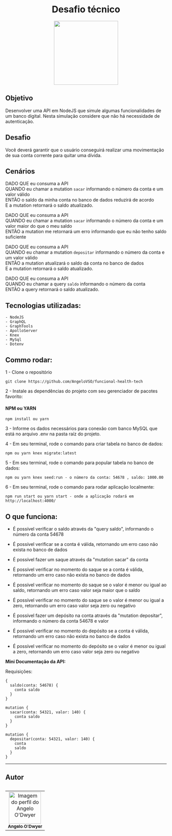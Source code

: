 <div align="center">
<h1>Desafio técnico</h1>
<img src="https://user-images.githubusercontent.com/70985334/125336552-4f147280-e324-11eb-859e-12f8dce3fabb.png" width="200"/>
</div>


## Objetivo
Desenvolver uma API em NodeJS que simule algumas funcionalidades de um banco digital.
Nesta simulação considere que não há necessidade de autenticação.

## Desafio
Você deverá garantir que o usuário conseguirá realizar uma movimentação de sua conta corrente para quitar uma dívida.

## Cenários

DADO QUE eu consuma a API <br>
QUANDO eu chamar a mutation `sacar` informando o número da conta e um valor válido<br>
ENTÃO o saldo da minha conta no banco de dados reduzirá de acordo<br>
E a mutation retornará o saldo atualizado.

DADO QUE eu consuma a API <br>
QUANDO eu chamar a mutation `sacar` informando o número da conta e um valor maior do que o meu saldo<br>
ENTÃO a mutation me retornará um erro informando que eu não tenho saldo suficiente

DADO QUE eu consuma a API <br>
QUANDO eu chamar a mutation `depositar` informando o número da conta e um valor válido<br>
ENTÃO a mutation atualizará o saldo da conta no banco de dados<br>
E a mutation retornará o saldo atualizado.

DADO QUE eu consuma a API <br>
QUANDO eu chamar a query `saldo` informando o número da conta<br>
ENTÃO a query retornará o saldo atualizado.

## Tecnologias utilizadas:

```
- NodeJS
- GraphQL
- GraphTools
- ApolloServer
- Knex
- MySql
- Dotenv
```
## Commo rodar:

1 - Clone o repositório
```
git clone https://github.com/AngeloVSO/funcional-health-tech
```

2 - Instale as dependências do projeto com seu gerenciador de pacotes favorito:

#### NPM ou YARN
```
npm install ou yarn
```

3 - Informe os dados necessários para conexão com banco MySQL que está no arquivo .env na pasta raíz do projeto.

4 - Em seu terminal, rode o comando para criar tabela no banco de dados:
```
npm ou yarn knex migrate:latest
```

5 - Em seu terminal, rode o comando para popular tabela no banco de dados:
```
npm ou yarn knex seed:run - o número da conta: 54678 , saldo: 1000.00
```

6 - Em seu terminal, rode o comando para rodar aplicação localmente:
```
npm run start ou yarn start - onde a aplicação rodará em http://localhost:4000/
```

## O que funciona:

- É possível verificar o saldo através da "query saldo", informando o número da conta 54678

- É possível verificar se a conta é válida, retornando um erro caso não exista no banco de dados

- É possível fazer um saque através da "mutation sacar" da conta

- É possível verificar no momento do saque se a conta é válida, retornando um erro caso não exista no banco de dados

- É possível verificar no momento do saque se o valor é menor ou igual ao saldo, retornando um erro caso valor 
seja maior que o saldo

- É possível verificar no momento do saque se o valor é menor ou igual a zero, retornando um erro caso valor 
seja zero ou negativo

- É possível fazer um depósito na conta através da "mutation depositar", informando o número da conta 54678 e valor

- É possível verificar no momento do depósito se a conta é válida, retornando um erro caso não exista no banco de dados

- É possível verificar no momento do depósito se o valor é menor ou igual a zero, retornando um erro caso valor 
seja zero ou negativo


**Mini Documentação da API:**

Requisições:
```
{
  saldo(conta: 54678) {
    conta saldo
  }
}
```

```
mutation {
  sacar(conta: 54321, valor: 140) {
    conta saldo
  }
}
```

```
mutation {
  depositar(conta: 54321, valor: 140) {
    conta
    saldo
  }
}
```

---

<h2>Autor<h2>

<table>
  <tr>
    <td align="center"><a href="https://github.com/AngeloVSO">
    <img src="https://avatars.githubusercontent.com/u/70985334?v=4" width="100px" alt="Imagem do perfil do
    Angelo O'Dwyer"/>
    <br />
    <sub><b>Angelo O'Dwyer</b></sub><br /></td>
</table>



